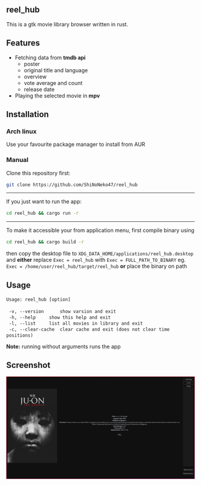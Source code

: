 ## reel_hub
This is a gtk movie library browser written in rust. 

## Features
 - Fetching data from <b>tmdb api</b> 
	- poster
	- original title and language
	- overview
	- vote average and count
	- release date
 - Playing the selected movie in <b>mpv</b>

## Installation
### Arch linux

Use your favourite package manager to install from AUR

### Manual
Clone this repository first:
```sh
git clone https://github.com/ShiNoNeko47/reel_hub
```
---
If you just want to run the app:
```sh
cd reel_hub && cargo run -r
```
---
To make it accessible your from application menu, first compile binary using
```sh
cd reel_hub && cargo build -r
```
then copy the desktop file to ```XDG_DATA_HOME/applications/reel_hub.desktop```
and <b>either</b>
replace ```Exec = reel_hub```
with ```Exec = FULL_PATH_TO_BINARY``` eg. ```Exec = /home/user/reel_hub/target/reel_hub```
<b>or</b>
place the binary on path 

## Usage
```
Usage: reel_hub [option]

 -v, --version		show varsion and exit
 -h, --help		show this help and exit
 -l, --list		list all movies in library and exit
 -c, --clear-cache	clear cache and exit (does not clear time positions)
```
<b>Note:</b> running without arguments runs the app
## Screenshot
![image](screenshot.jpg)
